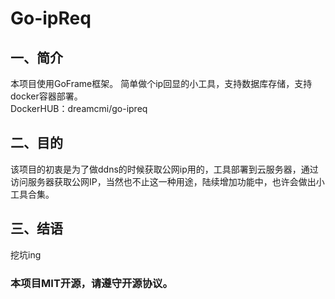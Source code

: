 # Go-ipReq

## 一、简介
本项目使用GoFrame框架。
简单做个ip回显的小工具，支持数据库存储，支持docker容器部署。  
DockerHUB：dreamcmi/go-ipreq  
## 二、目的
该项目的初衷是为了做ddns的时候获取公网ip用的，工具部署到云服务器，通过访问服务器获取公网IP，当然也不止这一种用途，陆续增加功能中，也许会做出小工具合集。

## 三、结语
挖坑ing

### 本项目MIT开源，请遵守开源协议。
